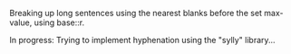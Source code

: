 Breaking up long sentences using the nearest blanks before the set max-value, using base::r.

In progress: Trying to implement hyphenation using the "sylly" library...
